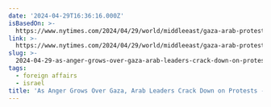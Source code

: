 ```yaml
---
date: '2024-04-29T16:36:16.000Z'
isBasedOn: >-
  https://www.nytimes.com/2024/04/29/world/middleeast/gaza-arab-protests-crackdown.html?unlocked_article_code=1.oE0.J-a3.l6CYWAIPL_0C&smid=nytcore-ios-share&referringSource=articleShare&sgrp=c-cb
link: >-
  https://www.nytimes.com/2024/04/29/world/middleeast/gaza-arab-protests-crackdown.html?unlocked_article_code=1.oE0.J-a3.l6CYWAIPL_0C&smid=nytcore-ios-share&referringSource=articleShare&sgrp=c-cb
slug: >-
  2024-04-29-as-anger-grows-over-gaza-arab-leaders-crack-down-on-protests-the-new-yor
tags:
  - foreign affairs
  - israel
title: 'As Anger Grows Over Gaza, Arab Leaders Crack Down on Protests - The New Yor'
---
```


